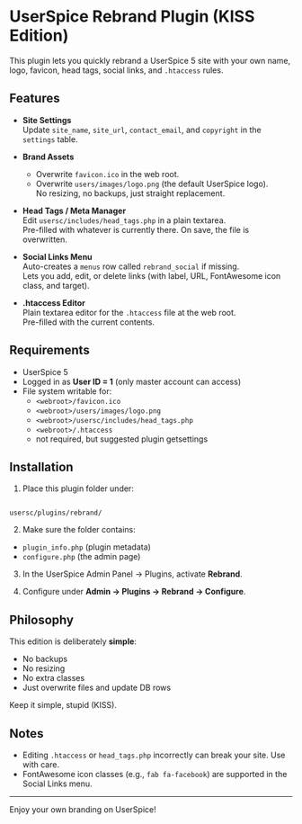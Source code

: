
# UserSpice Rebrand Plugin (KISS Edition)

This plugin lets you quickly rebrand a UserSpice 5 site with your own name, logo, favicon, head tags, social links, and `.htaccess` rules.

## Features

- **Site Settings**  
  Update `site_name`, `site_url`, `contact_email`, and `copyright` in the `settings` table.

- **Brand Assets**  
  - Overwrite `favicon.ico` in the web root.  
  - Overwrite `users/images/logo.png` (the default UserSpice logo).  
  No resizing, no backups, just straight replacement.

- **Head Tags / Meta Manager**  
  Edit `usersc/includes/head_tags.php` in a plain textarea.  
  Pre-filled with whatever is currently there. On save, the file is overwritten.

- **Social Links Menu**  
  Auto-creates a `menus` row called `rebrand_social` if missing.  
  Lets you add, edit, or delete links (with label, URL, FontAwesome icon class, and target).

- **.htaccess Editor**  
  Plain textarea editor for the `.htaccess` file at the web root.  
  Pre-filled with the current contents.

## Requirements

- UserSpice 5
- Logged in as **User ID = 1** (only master account can access)
- File system writable for:
  - `<webroot>/favicon.ico`
  - `<webroot>/users/images/logo.png`
  - `<webroot>/usersc/includes/head_tags.php`
  - `<webroot>/.htaccess`
  - not required, but suggested plugin getsettings

## Installation

1. Place this plugin folder under:
```

usersc/plugins/rebrand/

```
2. Make sure the folder contains:
- `plugin_info.php` (plugin metadata)
- `configure.php` (the admin page)

3. In the UserSpice Admin Panel → Plugins, activate **Rebrand**.

4. Configure under **Admin → Plugins → Rebrand → Configure**.

## Philosophy

This edition is deliberately **simple**:

- No backups
- No resizing
- No extra classes
- Just overwrite files and update DB rows

Keep it simple, stupid (KISS).

## Notes

- Editing `.htaccess` or `head_tags.php` incorrectly can break your site. Use with care.
- FontAwesome icon classes (e.g., `fab fa-facebook`) are supported in the Social Links menu.

---

Enjoy your own branding on UserSpice!
```
